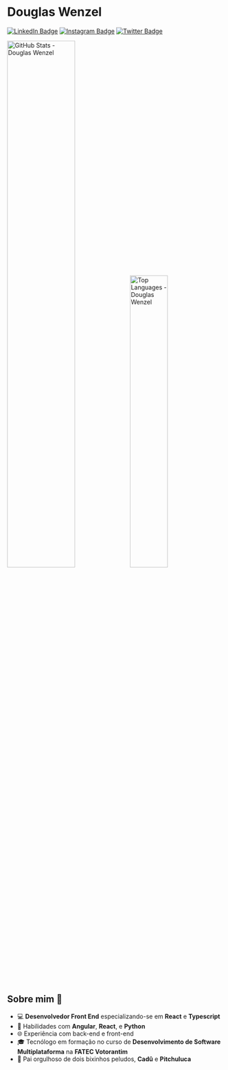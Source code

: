 # Douglas Wenzel

[![LinkedIn Badge](https://img.shields.io/badge/LinkedIn-323330?style=for-the-badge&logo=LinkedIn&logoColor=blue)](https://www.linkedin.com/in/douglas-wenzel)
[![Instagram Badge](https://img.shields.io/badge/Instagram-323330?style=for-the-badge&logo=instagram&logoColor=%23E4405F)](https://instagram.com/wenz.el)
[![Twitter Badge](https://img.shields.io/badge/Twitter-323330?style=for-the-badge&logo=twitter&logoColor=%231DA1F2)](https://twitter.com/dodowenzel)


<img 
  src="https://github-readme-stats-ten-theta-99.vercel.app/api?username=douglaswenzel&hide=contributions&show=reviews,prs_merged&show_icons=true&count_private=true&private_contributions=true&include_all_commits=true&theme=ambient_gradient" 
  width="56%" 
  alt="GitHub Stats - Douglas Wenzel" 
/>
<img 
  src="https://github-readme-stats-ten-theta-99.vercel.app/api/top-langs/?username=douglaswenzel&count_private=true&private_contributions=true&langs_count=6&layout=donut&theme=ambient_gradient" 
  width="41.7%" 
  alt="Top Languages - Douglas Wenzel" 
/>

## Sobre mim 🎯

- 💻 **Desenvolvedor Front End** especializando-se em **React** e **Typescript**
- 🏢 Habilidades com **Angular**, **React**, e **Python**  
- 🌐 Experiência com back-end e front-end
- 🎓 Tecnólogo em formação no curso de **Desenvolvimento de Software Multiplataforma** na **FATEC Votorantim** 
- 🐾 Pai orgulhoso de dois bixinhos peludos, **Cadû** e **Pitchuluca**  

